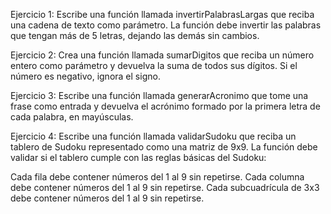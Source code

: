 Ejercicio 1: Escribe una función llamada invertirPalabrasLargas que reciba una cadena de texto como parámetro. La función debe invertir las palabras que tengan más de 5 letras, dejando las demás sin cambios.

Ejercicio 2: Crea una función llamada sumarDigitos que reciba un número entero como parámetro y devuelva la suma de todos sus dígitos. Si el número es negativo, ignora el signo.

Ejercicio 3: Escribe una función llamada generarAcronimo que tome una frase como entrada y devuelva el acrónimo formado por la primera letra de cada palabra, en mayúsculas.

Ejercicio 4: Escribe una función llamada validarSudoku que reciba un tablero de Sudoku representado como una matriz de 9x9. La función debe validar si el tablero cumple con las reglas básicas del Sudoku:

Cada fila debe contener números del 1 al 9 sin repetirse.
Cada columna debe contener números del 1 al 9 sin repetirse.
Cada subcuadrícula de 3x3 debe contener números del 1 al 9 sin repetirse.